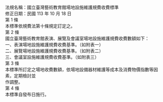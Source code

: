 法規名稱：國立臺灣藝術教育館場地設施維護規費收費標準  
修正日期：民國 113 年 10 月 18 日  
第 1 條  
本標準依規費法第十條規定訂定之。  
第 2 條  
國立臺灣藝術教育館表演、展覽及會議室場地設施維護規費收費數額如下：  
一、表演場地設施維護規費收費基準。（如附表一）  
二、展覽場地設施維護規費收費基準。（如附表二）  
三、會議室設施維護規費收費基準。（如附表三）  
第 3 條  
本標準所訂定之場地收費數額，依場地設備器材維護等成本及消費物價指數等因素，定期檢討並  
作調整。  
第 4 條  
本標準自發布日施行。  


